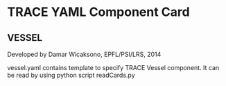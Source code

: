 # TRACE YAML Component Card
## VESSEL

Developed by Damar Wicaksono, EPFL/PSI/LRS, 2014

vessel.yaml contains template to specify TRACE Vessel component.
It can be read by using python script readCards.py

